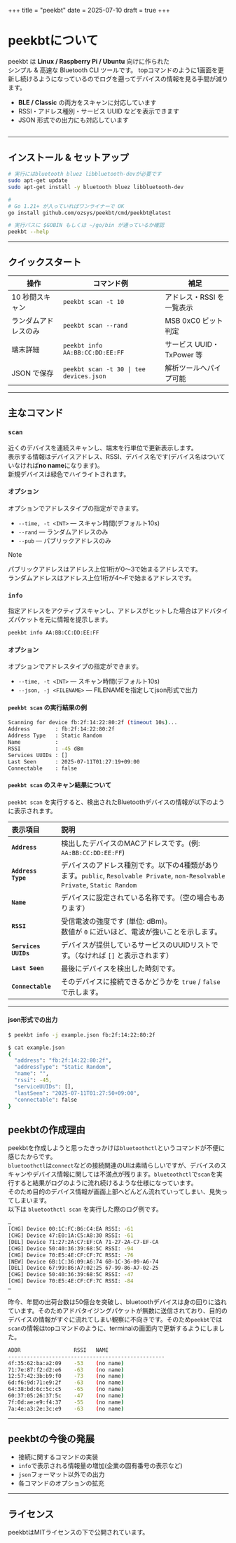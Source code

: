 +++
title = "peekbt"
date  = 2025-07-10
draft = true
+++

# peekbtについて
peekbt は **Linux / Raspberry Pi / Ubuntu** 向けに作られた  
シンプル & 高速な Bluetooth CLI ツールです。
topコマンドのように1画面を更新し続けるようになっているのでログを遡ってデバイスの情報を見る手間が減ります。

* **BLE / Classic** の両方をスキャンに対応しています 
* RSSI・アドレス種別・サービス UUID などを表示できます
* JSON 形式での出力にも対応しています

##
---

## インストール & セットアップ

```bash
# 実行にはbluetooth bluez libbluetooth-devが必要です
sudo apt-get update
sudo apt-get install -y bluetooth bluez libbluetooth-dev

#
# Go 1.21+ が入っていればワンライナーで OK
go install github.com/ozsys/peekbt/cmd/peekbt@latest

# 実行パスに $GOBIN もしくは ~/go/bin が通っているか確認
peekbt --help
```

---

## クイックスタート

| 操作                 | コマンド例                                 | 補足                         |
|----------------------|--------------------------------------------|------------------------------|
| 10 秒間スキャン      | `peekbt scan -t 10`                        | アドレス・RSSI を一覧表示    |
| ランダムアドレスのみ | `peekbt scan --rand`                       | MSB 0xC0 ビット判定          |
| 端末詳細             | `peekbt info AA:BB:CC:DD:EE:FF`            | サービス UUID・TxPower 等    |
| JSON で保存          | `peekbt scan -t 30 \| tee devices.json`    | 解析ツールへパイプ可能       |

---

## 主なコマンド

### `scan`

近くのデバイスを連続スキャンし、端末を行単位で更新表示します。  
表示する情報はデバイスアドレス、RSSI、デバイス名です(デバイス名はついていなければ**no name**になります)。  
新規デバイスは緑色でハイライトされます。    

#### オプション
オプションでアドレスタイプの指定ができます。

* `--time, -t <INT>` — スキャン時間(デフォルト10s)
* `--rand` — ランダムアドレスのみ
* `--pub`  — パブリックアドレスのみ

>[!NOTE]
>パブリックアドレスはアドレス上位1桁が0〜3で始まるアドレスです。  
>ランダムアドレスはアドレス上位1桁が4〜Fで始まるアドレスです。
### `info`

指定アドレスをアクティブスキャンし、アドレスがヒットした場合はアドバタイズパケットを元に情報を提示します。
```bash
peekbt info AA:BB:CC:DD:EE:FF
```
#### オプション
オプションでアドレスタイプの指定ができます。

* `--time, -t <INT>` — スキャン時間(デフォルト10s)
* `--json, -j <FILENAME>` — FILENAMEを指定してjson形式で出力

#### `peekbt scan` の実行結果の例
```bash
Scanning for device fb:2f:14:22:80:2f (timeout 10s)...
Address        : fb:2f:14:22:80:2f
Address Type   : Static Random
Name           : 
RSSI           : -45 dBm
Services UUIDs : []
Last Seen      : 2025-07-11T01:27:19+09:00
Connectable    : false
```
#### `peekbt scan` のスキャン結果について

`peekbt scan` を実行すると、検出されたBluetoothデバイスの情報が以下のように表示されます。

| 表示項目 | 説明 |
| :--- | :--- |
| **`Address`** | 検出したデバイスのMACアドレスです。(例: `AA:BB:CC:DD:EE:FF`) |
| **`Address Type`** | デバイスのアドレス種別です。以下の4種類があります。`public`, `Resolvable Private`, `non-Resolvable Private`, `Static Random`|
| **`Name`** | デバイスに設定されている名称です。（空の場合もあります） |
| **`RSSI`** | 受信電波の強度です (単位: dBm)。<br>数値が `0` に近いほど、電波が強いことを示します。 |
| **`Services UUIDs`** | デバイスが提供しているサービスのUUIDリストです。（なければ `[]` と表示されます） |
| **`Last Seen`** | 最後にデバイスを検出した時刻です。 |
| **`Connectable`** | そのデバイスに接続できるかどうかを `true` / `false` で示します。|
----

#### json形式での出力
```bash
$ peekbt info -j example.json fb:2f:14:22:80:2f

$ cat example.json 
{
  "address": "fb:2f:14:22:80:2f",
  "addressType": "Static Random",
  "name": "",
  "rssi": -45,
  "serviceUUIDs": [],
  "lastSeen": "2025-07-11T01:27:50+09:00",
  "connectable": false
}
```
## peekbtの作成理由

peekbtを作成しようと思ったきっかけは`bluetoothctl`というコマンドが不便に感じたからです。  
`bluetoothctl`は`connect`などの接続関連のUIは素晴らしいですが、デバイスのスキャンやデバイス情報に関しては不満点が残ります。`bluetoothctl`で`scan`を実行すると結果がログのように流れ続けるような仕様になっています。  
そのため目的のデバイス情報が画面上部へどんどん流れていってしまい、見失ってしまいます。  
以下は `bluetoothctl scan` を実行した際のログ例です。
```bash
…
[CHG] Device 00:1C:FC:B6:C4:EA RSSI: -61
[CHG] Device 47:E0:1A:C5:A8:30 RSSI: -61
[DEL] Device 71:27:2A:C7:EF:CA 71-27-2A-C7-EF-CA
[CHG] Device 50:40:36:39:68:5C RSSI: -94
[CHG] Device 70:E5:4E:CF:CF:7C RSSI: -76
[NEW] Device 6B:1C:36:09:A6:74 6B-1C-36-09-A6-74
[DEL] Device 67:99:86:A7:02:25 67-99-86-A7-02-25
[CHG] Device 50:40:36:39:68:5C RSSI: -47
[CHG] Device 70:E5:4E:CF:CF:7C RSSI: -84
…
```
昨今、年間の出荷台数は50億台を突破し、bluetoothデバイスは身の回りに溢れています。そのためアドバタイジングパケットが無数に送信されており、目的のデバイスの情報がすぐに流れてしまい観察に不向きです。そのため`peekbt`では`scan`の情報はtopコマンドのように、terminalの画面内で更新するようにしました。
```bash
ADDR                 RSSI   NAME
--------------------------------------------------
4f:35:62:ba:a2:09    -53    (no name)           
71:7e:87:f2:d2:e6    -63    (no name)           
12:57:42:3b:b9:f0    -73    (no name)           
6d:f6:9d:71:e9:2f    -63    (no name)           
64:38:bd:6c:5c:c5    -65    (no name)           
60:37:05:26:37:5c    -47    (no name)           
7f:0d:ae:e9:f4:37    -55    (no name)           
7a:4e:a3:2e:3c:e9    -63    (no name)  
```
----
## peekbtの今後の発展
* 接続に関するコマンドの実装
* `info`で表示される情報量の増加(企業の固有番号の表示など)
* `json`フォーマット以外での出力
* 各コマンドのオプションの拡充
     
----
## ライセンス
peekbtはMITライセンスの下で公開されています。
